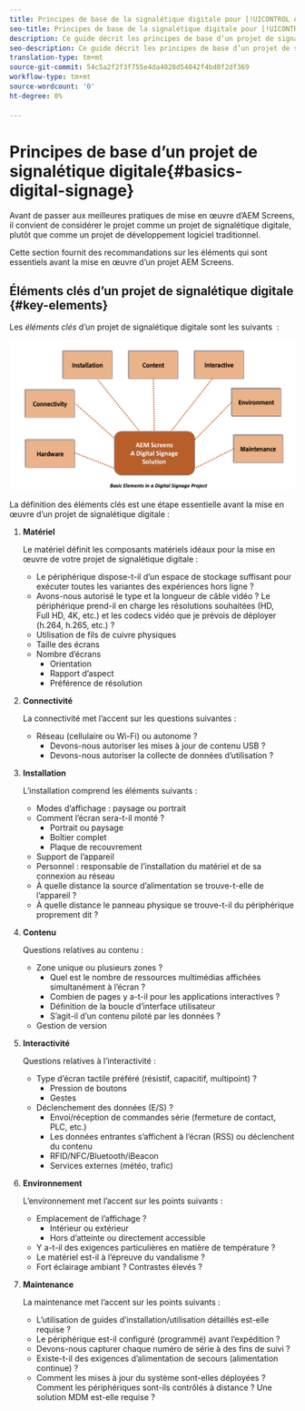 ```yaml
---
title: Principes de base de la signalétique digitale pour [!UICONTROL AEM Screens]
seo-title: Principes de base de la signalétique digitale pour [!UICONTROL AEM Screens]
description: Ce guide décrit les principes de base d’un projet de signalétique digitale
seo-description: Ce guide décrit les principes de base d’un projet de signalétique digitale
translation-type: tm+mt
source-git-commit: 54c5a2f2f3f755e4da4028d54042f4bd8f2df369
workflow-type: tm+mt
source-wordcount: '0'
ht-degree: 0%

---
```



# Principes de base d’un projet de signalétique digitale{#basics-digital-signage}

Avant de passer aux meilleures pratiques de mise en œuvre d’AEM Screens, il convient de considérer le projet comme un projet de signalétique digitale, plutôt que comme un projet de développement logiciel traditionnel.

Cette section fournit des recommandations sur les éléments qui sont essentiels avant la mise en œuvre d’un projet AEM Screens.

## Éléments clés d’un projet de signalétique digitale {#key-elements}

Les *éléments clés* d’un projet de signalétique digitale sont les suivants  :

![](/help/assets/Elements-Revised.png)

La définition des éléments clés est une étape essentielle avant la mise en œuvre d’un projet de signalétique digitale :

1. **Matériel**

   Le matériel définit les composants matériels idéaux pour la mise en œuvre de votre projet de signalétique digitale :
   * Le périphérique dispose-t-il d’un espace de stockage suffisant pour exécuter toutes les variantes des expériences hors ligne ?
   * Avons-nous autorisé le type et la longueur de câble vidéo ? Le périphérique prend-il en charge les résolutions souhaitées (HD, Full HD, 4K, etc.) et les codecs vidéo que je prévois de déployer (h.264, h.265, etc.) ?
   * Utilisation de fils de cuivre physiques
   * Taille des écrans
   * Nombre d’écrans
      * Orientation
      * Rapport d’aspect
      * Préférence de résolution

1. **Connectivité**

   La connectivité met l’accent sur les questions suivantes :
   * Réseau (cellulaire ou Wi-Fi) ou autonome ?
      * Devons-nous autoriser les mises à jour de contenu USB ?
      * Devons-nous autoriser la collecte de données d’utilisation ?

1. **Installation**

   L’installation comprend les éléments suivants :
   * Modes d’affichage : paysage ou portrait
   * Comment l’écran sera-t-il monté ?
      * Portrait ou paysage
      * Boîtier complet
      * Plaque de recouvrement
   * Support de l’appareil
   * Personnel : responsable de l’installation du matériel et de sa connexion au réseau
   * À quelle distance la source d’alimentation se trouve-t-elle de l’appareil ?
   * À quelle distance le panneau physique se trouve-t-il du périphérique proprement dit ?

1. **Contenu**

   Questions relatives au contenu :
   * Zone unique ou plusieurs zones ?
      * Quel est le nombre de ressources multimédias affichées simultanément à l’écran ?
      * Combien de pages y a-t-il pour les applications interactives ?
      * Définition de la boucle d’interface utilisateur
      * S’agit-il d’un contenu piloté par les données ?
   * Gestion de version

1. **Interactivité**

   Questions relatives à l’interactivité :
   * Type d’écran tactile préféré (résistif, capacitif, multipoint) ?
      * Pression de boutons
      * Gestes
   * Déclenchement des données (E/S) ?
      * Envoi/réception de commandes série (fermeture de contact, PLC, etc.)
      * Les données entrantes s’affichent à l’écran (RSS) ou déclenchent du contenu
      * RFID/NFC/Bluetooth/iBeacon
      * Services externes (météo, trafic)

1. **Environnement**

   L’environnement met l’accent sur les points suivants :
   * Emplacement de l’affichage ?
      * Intérieur ou extérieur
      * Hors d’atteinte ou directement accessible
   * Y a-t-il des exigences particulières en matière de température ?
   * Le matériel est-il à l’épreuve du vandalisme ?
   * Fort éclairage ambiant ? Contrastes élevés ?

1. **Maintenance**

   La maintenance met l’accent sur les points suivants :

   * L’utilisation de guides d’installation/utilisation détaillés est-elle requise ?
   * Le périphérique est-il configuré (programmé) avant l’expédition ?
   * Devons-nous capturer chaque numéro de série à des fins de suivi ?
   * Existe-t-il des exigences d’alimentation de secours (alimentation continue) ?
   * Comment les mises à jour du système sont-elles déployées ? Comment les périphériques sont-ils contrôlés à distance ? Une solution MDM est-elle requise ?
